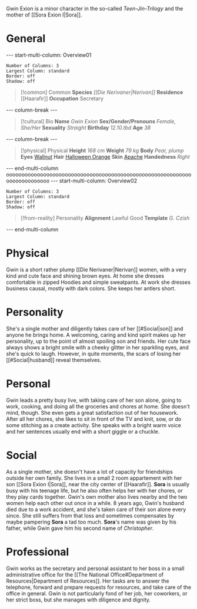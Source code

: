 Gwin Exion is a minor character in the so-called *Teen-Jin-Trilogy* and the mother of [[Sora Exion I|Sora]].
# General
--- start-multi-column: Overview01
```column-settings
Number of Columns: 3
Largest Column: standard
Border: off
Shadow: off
```

>[!common] Common
> **Species**
> *[[Die Nerivaner|Nerivan]]*
> **Residence**
> [[Haarafir]]
> **Occupation**
> Secretary

--- column-break ---

>[!cultural] Bio
>**Name**
>*Gwin Exion*
>**Sex/Gender/Pronouns**
>*Female, She/Her*
>**Sexuality**
>*Straight*
>**Birthday**
>*12.10.tbd*
>**Age**
>*38*

--- column-break ---

>[!physical] Physical
>**Height**
>*168 cm*
>**Weight**
>*79 kg*
>**Body**
>*Pear, plump*
>**Eyes**
>[Wallnut](https://colors.artyclick.com/color-names-dictionary/color-names/walnut-color)
>**Hair**
>[Halloween Orange](https://colors.artyclick.com/color-names-dictionary/color-names/halloween-orange-color)
>**Skin**
>[Apache](https://colors.artyclick.com/color-names-dictionary/color-names/apache-color)
>**Handedness**
>*Right*

--- end-multi-column
oooooooooooooooooooooooooooooooooooooooooooooooooooooooooooooooooooooooooo
--- start-multi-column: Overview02

```column-settings
Number of Columns: 3
Largest Column: standard
Border: off
Shadow: off
```

>[!from-reality] Personality 
> **Alignment**
> Lawful Good
> **Template**
> *G. Czish*

--- end-multi-column
# Physical
Gwin is a short rather plump [[Die Nerivaner|Nerivan]] women, with a very kind and cute face and shining brown eyes. At home she dresses comfortable in zipped Hoodies and simple sweatpants. At work she dresses business causal, mostly with dark colors. She keeps her antlers short.
# Personality
She's a single mother and diligently takes care of her [[#Social|son]] and anyone he brings home. A welcoming, caring and kind spirit makes up her personality, up to the point of almost spoiling son and friends.
Her cute face always shows a bright smile with a cheeky glitter in her sparkling eyes, and she's quick to laugh. However, in quite moments, the scars of losing her [[#Social|husband]] reveal themselves.
# Personal
Gwin leads a pretty busy live, with taking care of her son alone, going to work, cooking, and doing all the groceries and chores at home. She doesn't mind, though. She even gets a great satisfaction out of her housework. After all her chores, she likes to sit in front of the TV and knit, sow, or do some stitching as a create activity.
She speaks with a bright warm voice and her sentences usually end with a short giggle or a chuckle.
# Social
As a single mother, she doesn't have a lot of capacity for friendships outside her own family. She lives in a small 2 room appartement with her son [[Sora Exion I|Sora]], near the city center of [[Haarafir]]. **Sora** is usually busy with his teenage life, but he also often helps her with her chores, or they play cards together. Gwin's own mother also lives nearby and the two women help each other out once in a while.
8 years ago, Gwin's husband died due to a work accident, and she's taken care of their son alone every since. She still suffers from that loss and sometimes compensates by maybe pampering **Sora** a tad too much. **Sora**'s name was given by his father, while Gwin gave him his second name of *Christopher*.
# Professional
Gwin works as the secretary and personal assistant to her boss in a small administrative office for the [[The National Office#Department of Resources|Department of Resources]]. Her tasks are to answer the telephone, forward and prepare requests for resources, and take care of the office in general.
Gwin is not particularly fond of her job, her coworkers, or her strict boss, but she manages with diligence and dignity.
